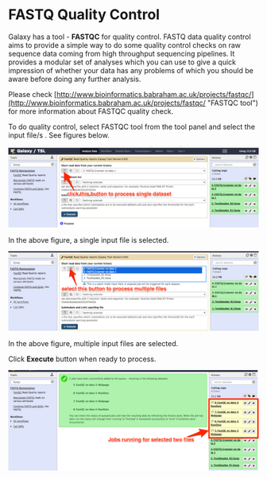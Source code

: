 # FASTQ Quality Control

Galaxy has a tool - **FASTQC** for quality control. FASTQ data quality control aims to provide a simple way to do some quality control checks on raw sequence data coming from high throughput sequencing pipelines. It provides a modular set of analyses which you can use to give a quick impression of whether your data has any problems of which you should be aware before doing any further analysis.

Please check [http://www.bioinformatics.babraham.ac.uk/projects/fastqc/](http://www.bioinformatics.babraham.ac.uk/projects/fastqc/ "FASTQC tool") for more information about FASTQC quality check.

To do quality control, select FASTQC tool from the tool panel and select the input file/s . See figures below.

![](/assets/FASTQC_1.png)

In the above figure, a single input file is selected.

![](/assets/FASTQC_2.png)

In the above figure, multiple input files are selected.

Click **Execute** button when ready to process.



![](/assets/FASTQC_3.png)





